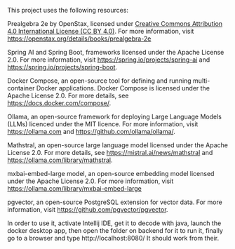 This project uses the following resources:

Prealgebra 2e by OpenStax, licensed under [Creative Commons Attribution 4.0 International License (CC BY 4.0)](https://creativecommons.org/licenses/by/4.0/). For more information, visit https://openstax.org/details/books/prealgebra-2e

Spring AI and Spring Boot, frameworks licensed under the Apache License 2.0. For more information, visit https://spring.io/projects/spring-ai and https://spring.io/projects/spring-boot.

Docker Compose, an open-source tool for defining and running multi-container Docker applications. Docker Compose is licensed under the Apache License 2.0. For more details, see https://docs.docker.com/compose/.

Ollama, an open-source framework for deploying Large Language Models (LLMs) licenced under the MIT licence. For more information, visit https://ollama.com and https://github.com/ollama/ollama/.

Mathstral, an open-source large language model licensed under the Apache License 2.0. For more details, see https://mistral.ai/news/mathstral and https://ollama.com/library/mathstral.

mxbai-embed-large model, an open-source embedding model licensed under the Apache License 2.0. For more information, visit https://ollama.com/library/mxbai-embed-large

pgvector, an open-source PostgreSQL extension for vector data. For more information, visit https://github.com/pgvector/pgvector.

In order to use it, activate Intellij IDE, get it to decode with java, launch the docker desktop app, then open the folder on backend for it to run it, finally go to a browser and type http://localhost:8080/ It should work from their.
